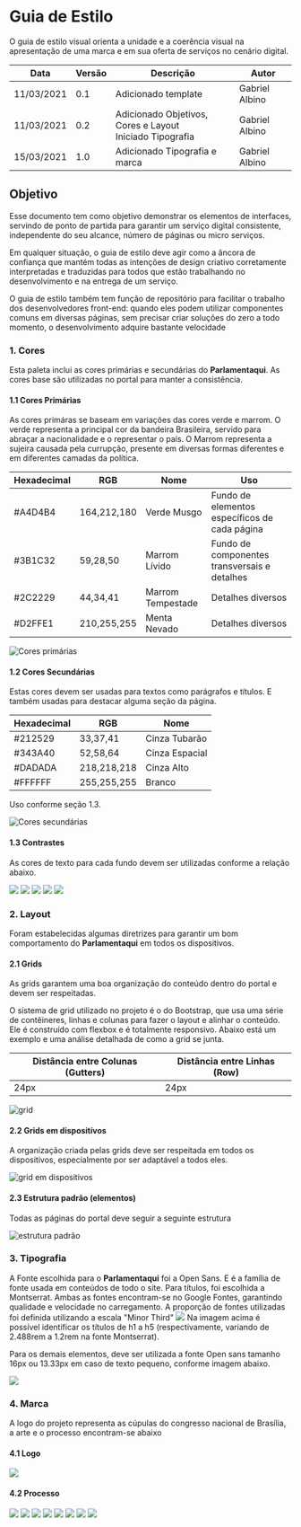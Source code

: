 # Guia de Estilo 

O guia de estilo visual orienta a unidade e a coerência visual na apresentação de uma marca e em sua oferta de serviços no cenário digital.


| Data       | Versão | Descrição                                           | Autor              |
| ---------- | ------ | --------------------------------------------------- | ------------------ |
| 11/03/2021 | 0.1    | Adicionado template               | Gabriel Albino |
| 11/03/2021 | 0.2    | Adicionado Objetivos, Cores e Layout<br>Iniciado Tipografia |Gabriel Albino|
| 15/03/2021 | 1.0    | Adicionado Tipografia e marca |Gabriel Albino|

## Objetivo
Esse documento tem como objetivo demonstrar os elementos de interfaces, servindo de ponto de partida para garantir um serviço digital consistente, independente do seu alcance, número de páginas ou micro serviços.

Em qualquer situação, o guia de estilo deve agir como a âncora de confiança que mantém todas as intenções de design criativo corretamente interpretadas e traduzidas para todos que estão trabalhando no desenvolvimento e na entrega de um serviço. 

O guia de estilo também tem função de repositório para facilitar o trabalho dos desenvolvedores front-end: quando eles podem utilizar componentes comuns em diversas páginas, sem precisar criar soluções do zero a todo momento, o desenvolvimento adquire bastante velocidade


### 1. Cores
Esta paleta inclui as cores primárias e secundárias do **Parlamentaqui**. As cores base são utilizadas no portal para manter a consistência.

#### 1.1 Cores Primárias
As cores primáras se baseam em variações das cores verde e marrom. O verde representa a principal cor da bandeira Brasileira, servido para abraçar a nacionalidade e o representar o país. O Marrom representa a sujeira causada pela currupção, presente em diversas formas diferentes e em diferentes camadas da política.

|Hexadecimal|RGB|Nome|Uso|
|-|-|-|-|
|#A4D4B4|164,212,180|Verde Musgo|Fundo de elementos específicos de cada página|
|#3B1C32|59,28,50|Marrom Lívido|Fundo de componentes transversais e detalhes|
|#2C2229|44,34,41|Marrom Tempestade|Detalhes diversos|
|#D2FFE1|210,255,255|Menta Nevado|Detalhes diversos|

![Cores primárias](./img/style_guide/cores_primarias.png)

#### 1.2 Cores Secundárias
Estas cores devem ser usadas para textos como parágrafos e títulos. E também usadas para destacar alguma seção da página.



|Hexadecimal|RGB|Nome|
|-|-|-|
|#212529|33,37,41|Cinza Tubarão|
|#343A40|52,58,64|Cinza Espacial|
|#DADADA|218,218,218|Cinza Alto|
|#FFFFFF|255,255,255|Branco|

Uso conforme seção 1.3.

![Cores secundárias](./img/style_guide/cores_secundarias.png)

#### 1.3 Contrastes
As cores de texto para cada fundo devem ser utilizadas conforme a relação abaixo.


![](./img/style_guide/contrast_5.png)
![](./img/style_guide/contrast_1.png)
![](./img/style_guide/contrast_2.png)
![](./img/style_guide/contrast_3.png)
![](./img/style_guide/contrast_4.png)

### 2. Layout
Foram estabelecidas algumas diretrizes para garantir um bom comportamento do **Parlamentaqui** em todos os dispositivos.

#### 2.1 Grids
As grids garantem uma boa organização do conteúdo dentro do portal e devem ser respeitadas. 

O sistema de grid utilizado no projeto é o do Bootstrap, que usa uma série de contêineres, linhas e colunas para fazer o layout e alinhar o conteúdo. Ele é construído com flexbox e é totalmente responsivo. Abaixo está um exemplo e uma análise detalhada de como a grid se junta.

|Distância entre Colunas (Gutters)|Distância entre Linhas (Row)|
|-|-|
|24px|24px|

![grid](./img/style_guide/grid.png)

#### 2.2 Grids em dispositívos

A organização criada pelas grids deve ser respeitada em todos os dispositivos, especialmente por ser adaptável a todos eles.

![grid em dispositivos](./img/style_guide/grid_dispositivos.png)

#### 2.3 Estrutura padrão (elementos)

Todas as páginas do portal deve seguir a seguinte estrutura

![estrutura padrão](./img/style_guide/elementos.png)

### 3. Tipografia
A Fonte escolhida para o **Parlamentaqui** foi a Open Sans. E é a família de fonte usada em conteúdos de todo o site. Para títulos, foi escolhida a Montserrat. Ambas as fontes encontram-se no Google Fontes, garantindo qualidade e velocidade no carregamento.
A proporção de fontes utilizadas foi definida utilizando a escala "Minor Third"
![](./img/style_guide/fonts.png)
Na imagem acima é possível identificar os títulos de h1 a h5 (respectivamente, variando de 2.488rem a 1.2rem na fonte Montserrat).

Para os demais elementos, deve ser utilizada a fonte Open sans tamanho 16px ou 13.33px em caso de texto pequeno, conforme imagem abaixo.

![](./img/style_guide/fonts_text.png)

### 4. Marca
A logo do projeto representa as cúpulas do congresso nacional de Brasília, a arte e o processo encontram-se abaixo

#### 4.1 Logo
![](./img/style_guide/logo_final.png)
#### 4.2 Processo
![](./img/style_guide/logo_1.png)
![](./img/style_guide/logo_2.png)
![](./img/style_guide/logo_3.png)
![](./img/style_guide/logo_4.png)
![](./img/style_guide/logo_5.png)
![](./img/style_guide/logo_6.png)
![](./img/style_guide/logo_7.png)
![](./img/style_guide/logo_final.png)

